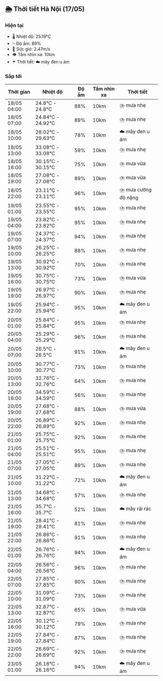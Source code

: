 ## 🌦️ Thời tiết Hà Nội (17/05)

### Hiện tại

- 🌡️ Nhiệt độ: 25.19℃
- 💦 Độ ẩm: 89%
- 💨 Sức gió: 2.47m/s
- 👁️ Tầm nhìn xa: 10km
- ☂️ Thời tiết: ☁️ mây đen u ám

### Sắp tới

| Thời gian | Nhiệt độ | Độ ẩm | Tầm nhìn xa | Thời tiết |
| --- | --- | --- | --- | --- |
| 18/05 04:00 | 24.8℃ - 24.8℃ | 88% | 10km | ⛈️ mưa nhẹ |
| 18/05 07:00 | 24.84℃ - 24.92℃ | 89% | 10km | ⛈️ mưa nhẹ |
| 18/05 10:00 | 28.02℃ - 29.63℃ | 78% | 10km | ☁️ mây đen u ám |
| 18/05 13:00 | 33.08℃ - 33.08℃ | 59% | 10km | ⛈️ mưa nhẹ |
| 18/05 16:00 | 30.15℃ - 30.15℃ | 75% | 10km | ⛈️ mưa vừa |
| 18/05 19:00 | 27.08℃ - 27.08℃ | 89% | 10km | ⛈️ mưa vừa |
| 18/05 22:00 | 23.11℃ - 23.11℃ | 96% | 10km | ⛈️ mưa cường độ nặng |
| 19/05 01:00 | 23.55℃ - 23.55℃ | 95% | 10km | ⛈️ mưa nhẹ |
| 19/05 04:00 | 23.82℃ - 23.82℃ | 95% | 10km | ⛈️ mưa nhẹ |
| 19/05 07:00 | 24.37℃ - 24.37℃ | 94% | 10km | ⛈️ mưa nhẹ |
| 19/05 10:00 | 26.25℃ - 26.25℃ | 88% | 10km | ⛈️ mưa nhẹ |
| 19/05 13:00 | 30.92℃ - 30.92℃ | 70% | 10km | ⛈️ mưa nhẹ |
| 19/05 16:00 | 30.75℃ - 30.75℃ | 73% | 10km | ⛈️ mưa vừa |
| 19/05 19:00 | 26.97℃ - 26.97℃ | 90% | 10km | ⛈️ mưa nhẹ |
| 19/05 22:00 | 25.94℃ - 25.94℃ | 95% | 10km | ☁️ mây đen u ám |
| 20/05 01:00 | 25.84℃ - 25.84℃ | 95% | 10km | ⛈️ mưa nhẹ |
| 20/05 04:00 | 25.29℃ - 25.29℃ | 96% | 10km | ⛈️ mưa nhẹ |
| 20/05 07:00 | 26.5℃ - 26.5℃ | 91% | 10km | ☁️ mây đen u ám |
| 20/05 10:00 | 30.77℃ - 30.77℃ | 73% | 10km | ⛈️ mưa nhẹ |
| 20/05 13:00 | 32.76℃ - 32.76℃ | 64% | 10km | ⛈️ mưa nhẹ |
| 20/05 16:00 | 34.59℃ - 34.59℃ | 56% | 10km | ⛈️ mưa nhẹ |
| 20/05 19:00 | 27.68℃ - 27.68℃ | 88% | 10km | ⛈️ mưa vừa |
| 20/05 22:00 | 26.89℃ - 26.89℃ | 92% | 10km | ⛈️ mưa nhẹ |
| 21/05 01:00 | 25.75℃ - 25.75℃ | 92% | 10km | ⛈️ mưa nhẹ |
| 21/05 04:00 | 25.51℃ - 25.51℃ | 95% | 10km | ⛈️ mưa nhẹ |
| 21/05 07:00 | 27.05℃ - 27.05℃ | 89% | 10km | ⛈️ mưa nhẹ |
| 21/05 10:00 | 31.22℃ - 31.22℃ | 72% | 10km | ☁️ mây đen u ám |
| 21/05 13:00 | 34.68℃ - 34.68℃ | 57% | 10km | ⛈️ mưa nhẹ |
| 21/05 16:00 | 35.7℃ - 35.7℃ | 52% | 10km | ☁️ mây rải rác |
| 21/05 19:00 | 28.41℃ - 28.41℃ | 81% | 10km | ⛈️ mưa nhẹ |
| 21/05 22:00 | 26.86℃ - 26.86℃ | 91% | 10km | ⛈️ mưa nhẹ |
| 22/05 01:00 | 26.76℃ - 26.76℃ | 94% | 10km | ☁️ mây đen u ám |
| 22/05 04:00 | 26.56℃ - 26.56℃ | 96% | 10km | ⛈️ mưa nhẹ |
| 22/05 07:00 | 27.85℃ - 27.85℃ | 90% | 10km | ⛈️ mưa nhẹ |
| 22/05 10:00 | 31.09℃ - 31.09℃ | 73% | 10km | ⛈️ mưa nhẹ |
| 22/05 13:00 | 32.87℃ - 32.87℃ | 65% | 10km | ⛈️ mưa vừa |
| 22/05 16:00 | 30.12℃ - 30.12℃ | 79% | 10km | ⛈️ mưa nhẹ |
| 22/05 19:00 | 27.84℃ - 27.84℃ | 87% | 10km | ⛈️ mưa nhẹ |
| 22/05 22:00 | 26.69℃ - 26.69℃ | 92% | 10km | ⛈️ mưa nhẹ |
| 23/05 01:00 | 26.16℃ - 26.16℃ | 94% | 10km | ☁️ mây đen u ám |
